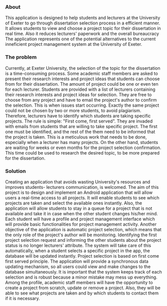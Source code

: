 
### About

This application is designed to help students and lecturers at the University of Exeter to go through dissertation selection process in a efficient manner. It allows students to view and choose a project topic for their dissertation in real time. Also it reduces lecturers' paperwork and the overall bureaucracy
The application represents one of the potential alternatives to the current inneficient project management system at the University of Exeter.

### The problem

Currently, at Exeter University, the selection of the topic for the dissertation is a time-consuming process. Some academic staff members are asked to present their research interests and project ideas that students can choose from for their dissertation. The amount of project could be one or even ten for each lecturer. Students are provided with a list of lecturers containing their research interests and project ideas for selection. They are free to choose from any project and have to email the project's author to confirm the selection. This is when issues start occurring. Exactly the same project could not be chosen by two or more students, to avoid plagiarism. Therefore, lecturers have to identify which students are taking specific projects. The rule is simple: "First come, first served". They are invaded with emails from students that are willing to take specific project. The first one must be identified, and the rest of the them need to be informed that the project is taken. This is a meticulous work that needs to be done, especially when a lecturer has many projects. On the other hand, students are waiting for weeks or even months for the project selection confirmation. This time could be used to research the desired topic, to be more prepared for the dissertation.

### Solution 

Creating an application that avoids wasting University's resources and improves students- lecturers communication, is welcomed. The aim of this project is to design and implement an Android application that will allow users a real-time access to all projects. It will enable students to see which projects are taken and select the available ones instantly. Also, the application will allow students to stay in a queue for a project that is not available and take it in case when the other student changes his/her mind. Each student will have a profile and project management interface which will provide basic functionalities for project management activity.
Another objective of the application is automatic project selection, which means that the only role of the project's author will be monitoring. Identifying the first project selection request and informing the other students about the project status is no longer lecturers' attribute. The system will take care of this automatically, when a student selects a specific project in the app, the database will be updated instantly. Project selection is based on first come first served principle. The application will provide a synchronous data updating mechanism, so all users could view and make changes to the database simultaneously. It is important that the system keeps track of each selection and is robust because a minor mistake may mess up everything. Among the profile, academic staff members will have the opportunity to create a project from scratch, update or remove a project. Also, they will be able to see what projects are taken and by which students to contact them if it is necessary.
